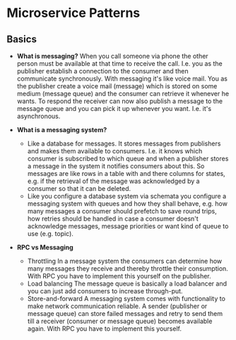 # Microservice Patterns



## Basics

- **What is messaging?**
  When you call someone via phone the other person must be available at that time to receive the call. I.e. you as the publisher establish a connection to the consumer and then communicate synchronously. With messaging it's like voice mail. You as the publisher create a voice mail (message) which is stored on some medium (message queue) and the consumer can retrieve it whenever he wants. To respond the receiver can now also publish a message to the message queue and you can pick it up whenever you want. I.e. it's asynchronous.  

- **What is a messaging system?**
  - Like a database for messages. It stores messages from publishers and makes them available to consumers. I.e. it knows which consumer is subscribed to which queue and when a publisher stores a message in the system it notifies consumers about this. So messages are like rows in a table with and there columns for states, e.g. if the retrieval of the message was acknowledged by a consumer so that it can be deleted.
  - Like you configure a database system via schemata you configure a messaging system with queues and how they shall behave, e.g. how many messages a consumer should prefetch to save round trips, how retries should be handled in case a consumer doesn't acknowledge messages, message priorities or want kind of queue to use (e.g. topic). 
- **RPC vs Messaging**
  - Throttling
    In a message system the consumers can determine how many messages they receive and thereby throttle their consumption. With RPC you have to implement this yourself on the publisher. 
  - Load balancing
    The message queue is basically a load balancer and you can just add consumers to increase through-put.
  - Store-and-forward
    A messaging system comes with functionality to make network communication reliable. A sender (publisher or message queue) can store failed messages and retry to send them till a receiver (consumer or message queue) becomes available again. With RPC you have to implement this yourself.